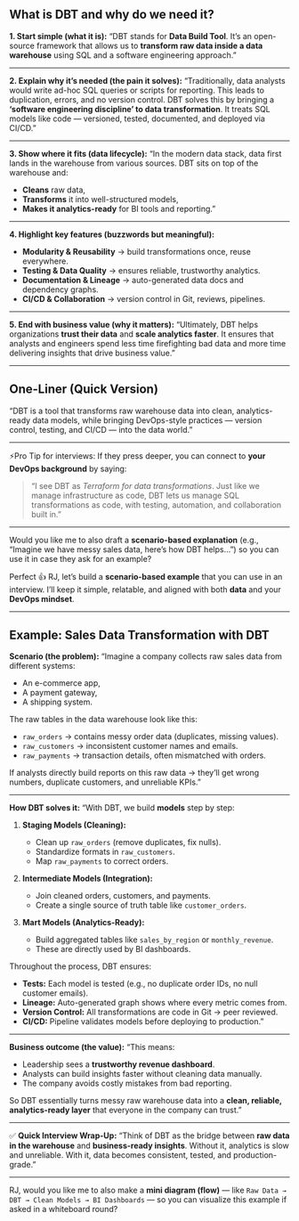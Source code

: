 
## **What is DBT and why do we need it?**

**1. Start simple (what it is):**
“DBT stands for **Data Build Tool**. It’s an open-source framework that allows us to **transform raw data inside a data warehouse** using SQL and a software engineering approach.”

---

**2. Explain why it’s needed (the pain it solves):**
“Traditionally, data analysts would write ad-hoc SQL queries or scripts for reporting. This leads to duplication, errors, and no version control. DBT solves this by bringing a **‘software engineering discipline’ to data transformation**. It treats SQL models like code — versioned, tested, documented, and deployed via CI/CD.”

---

**3. Show where it fits (data lifecycle):**
“In the modern data stack, data first lands in the warehouse from various sources. DBT sits on top of the warehouse and:

* **Cleans** raw data,
* **Transforms** it into well-structured models,
* **Makes it analytics-ready** for BI tools and reporting.”

---

**4. Highlight key features (buzzwords but meaningful):**

* **Modularity & Reusability** → build transformations once, reuse everywhere.
* **Testing & Data Quality** → ensures reliable, trustworthy analytics.
* **Documentation & Lineage** → auto-generated data docs and dependency graphs.
* **CI/CD & Collaboration** → version control in Git, reviews, pipelines.

---

**5. End with business value (why it matters):**
“Ultimately, DBT helps organizations **trust their data** and **scale analytics faster**. It ensures that analysts and engineers spend less time firefighting bad data and more time delivering insights that drive business value.”

---

## **One-Liner (Quick Version)**

“DBT is a tool that transforms raw warehouse data into clean, analytics-ready data models, while bringing DevOps-style practices — version control, testing, and CI/CD — into the data world.”

---

⚡Pro Tip for interviews: If they press deeper, you can connect to **your DevOps background** by saying:

> “I see DBT as *Terraform for data transformations*. Just like we manage infrastructure as code, DBT lets us manage SQL transformations as code, with testing, automation, and collaboration built in.”

---

Would you like me to also draft a **scenario-based explanation** (e.g., “Imagine we have messy sales data, here’s how DBT helps…”) so you can use it in case they ask for an example?


Perfect 👍 RJ, let’s build a **scenario-based example** that you can use in an interview. I’ll keep it simple, relatable, and aligned with both **data** and your **DevOps mindset**.

---

## **Example: Sales Data Transformation with DBT**

**Scenario (the problem):**
“Imagine a company collects raw sales data from different systems:

* An e-commerce app,
* A payment gateway,
* A shipping system.

The raw tables in the data warehouse look like this:

* `raw_orders` → contains messy order data (duplicates, missing values).
* `raw_customers` → inconsistent customer names and emails.
* `raw_payments` → transaction details, often mismatched with orders.

If analysts directly build reports on this raw data → they’ll get wrong numbers, duplicate customers, and unreliable KPIs.”

---

**How DBT solves it:**
“With DBT, we build **models** step by step:

1. **Staging Models (Cleaning):**

   * Clean up `raw_orders` (remove duplicates, fix nulls).
   * Standardize formats in `raw_customers`.
   * Map `raw_payments` to correct orders.

2. **Intermediate Models (Integration):**

   * Join cleaned orders, customers, and payments.
   * Create a single source of truth table like `customer_orders`.

3. **Mart Models (Analytics-Ready):**

   * Build aggregated tables like `sales_by_region` or `monthly_revenue`.
   * These are directly used by BI dashboards.

Throughout the process, DBT ensures:

* **Tests:** Each model is tested (e.g., no duplicate order IDs, no null customer emails).
* **Lineage:** Auto-generated graph shows where every metric comes from.
* **Version Control:** All transformations are code in Git → peer reviewed.
* **CI/CD:** Pipeline validates models before deploying to production.”

---

**Business outcome (the value):**
“This means:

* Leadership sees a **trustworthy revenue dashboard**.
* Analysts can build insights faster without cleaning data manually.
* The company avoids costly mistakes from bad reporting.

So DBT essentially turns messy raw warehouse data into a **clean, reliable, analytics-ready layer** that everyone in the company can trust.”

---

✅ **Quick Interview Wrap-Up:**
“Think of DBT as the bridge between **raw data in the warehouse** and **business-ready insights**. Without it, analytics is slow and unreliable. With it, data becomes consistent, tested, and production-grade.”

---

RJ, would you like me to also make a **mini diagram (flow)** — like `Raw Data → DBT → Clean Models → BI Dashboards` — so you can visualize this example if asked in a whiteboard round?
